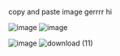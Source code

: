  copy and paste image gerrrr hi 


![image](https://github.com/user-attachments/assets/23d86334-7943-4af0-b889-a5d5da995c7f)
![image](https://github.com/user-attachments/assets/2ad250d5-abbd-48a4-86c3-78831a576b44)


![image](https://github.com/user-attachments/assets/b6659270-5333-47eb-a10c-9dc59944c12c)
![download (11)](https://github.com/user-attachments/assets/043506b9-ff41-445c-b346-31ee8b856230)





<!--
**sweetandkindgirl/sweetandkindgirl** is a ✨ _special_ ✨ repository because its `README.md` (this file) appears on your GitHub profile.

Here are some ideas to get you started:

- 🔭 I’m currently working on ...
- 🌱 I’m currently learning ...
- 👯 I’m looking to collaborate on ...
- 🤔 I’m looking for help with ...
- 💬 Ask me about ...
- 📫 How to reach me: ...
- 😄 Pronouns: ...
- ⚡ Fun fact: ...
-->
